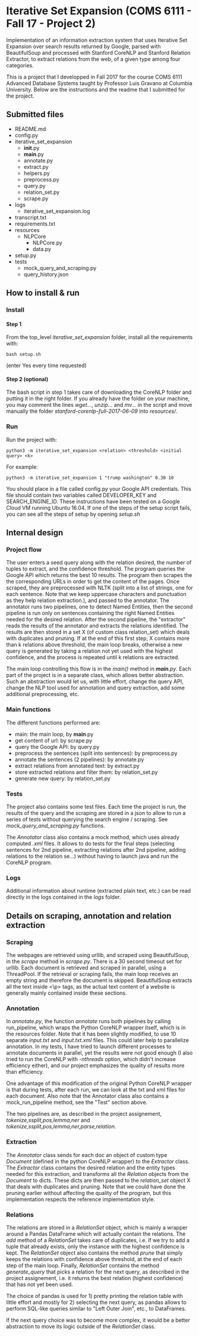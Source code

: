 # Iterative Set Expansion (COMS 6111 - Fall 17 - Project 2)

Implementation of an information extraction system that uses Iterative Set Expansion over search results returned by Google, parsed with BeautifulSoup 
and processed with Stanford CoreNLP and Stanford Relation Extractor, to extract relations from the web, of a given type among four categories.

This is a project that I developped in Fall 2017 for the course COMS 6111 Advanced Database Systems taught by Professor Luis Gravano at Columbia University.
Below are the instructions and the readme that I submitted for the project.

## Submitted files

* README.md
* config.py
* iterative_set_expansion
    * __init__.py
    * __main__.py
    * annotate.py
    * extract.py
    * helpers.py
    * preprocess.py
    * query.py
    * relation_set.py
    * scrape.py
* logs
    * iterative_set_expansion.log
* transcript.txt
* requirements.txt
* resources
    * NLPCore
        * NLPCore.py
        * data.py
* setup.py
* tests
    * mock_query_and_scraping.py
    * query_history.json

## How to install & run

### Install

#### Step 1
From the top_level *iterative_set_expansion* folder, install all the requirements with:
```
bash setup.sh
```
(enter Yes every time requested)

#### Step 2 (optional)
The bash script in step 1 takes care of downloading the CoreNLP folder and putting it in the right folder. If you already have the folder on your machine, you may comment the lines *wget...*, *unzip...* and *mv...* in the script and move manually the folder *stanford-corenlp-full-2017-06-09* into *resources/*.

### Run
Run the project with:
```
python3 -m iterative_set_expansion <relation> <threshold> <initial query> <k>
```
For example:
```
python3 -m iterative_set_expansion 1 "trump washington" 0.30 10
```

You should place in a file called config.py your Google API credentials. This file should contain two variables called DEVELOPER_KEY and SEARCH_ENGINE_ID.
These instructions have been tested on a Google Cloud VM running Ubuntu 16.04.
If one of the steps of the setup script fails, you can see all the steps of setup by opening *setup.sh*

## Internal design

### Project flow

The user enters a seed query along with the relation desired, the number of tuples to extract, and the confidence threshold. The program queries the Google API which returns the best 10 results. 
The program then scrapes the the corresponding URLs in order to get the content of the pages. Once scraped, they are preprocessed with NLTK (split into a list of strings, one for each sentence. Note that we keep uppercase characters and punctuation as they help relation extraction.), and passed to the annotator. The annotator runs two pipelines, one to detect Named Entities, then the second pipeline is run only on sentences containing the right Named Entities needed for the desired relation. After the second pipeline, the "extractor" reads the results of the annotator and extracts the relations identified. The results are then stored in a set X (of custom class relation_set) which deals with duplicates and pruning. If at the end of this first step, X contains more than k relations above threshold, the main loop breaks, otherwise a new query is generated by taking a relation not yet used with the highest confidence, and the process is repeated until k relations are extracted.

The main loop controlling this flow is in the *main()* method in *__main__.py*. Each part of the project is in a separate class, which allows better abstraction. Such an abstraction would let us, with little effort, change the query API, change the NLP tool used for annotation and query extraction, add some additional preprocessing, etc. 

### Main functions
The different functions performed are:
* main: the main loop, by __main__.py
* get content of url: by scrape.py
* query the Google API: by query.py
* preprocess the sentences (split into sentences): by preprocess.py
* annotate the sentences (2 pipelines): by annotate.py
* extract relations from annotated text: by extract.py
* store extracted relations and filter them: by relation_set.py
* generate new query: by relation_set.py

### Tests
The project also contains some test files. Each time the project is run, the results of the query and the scraping are stored in a json to allow to run a series of tests without querying the search engine / scraping. See *mock_query_and_scraping.py* functions.

The *Annotator* class also contains a mock method, which uses already computed *.xml* files. It allows to do tests for the final steps (selecting sentences for 2nd pipeline, extracting relations after 2nd pipeline, adding relations to the relation se...) without having to launch java and run the CoreNLP program.

### Logs
Additional information about runtime (extracted plain text, etc.) can be read directly in the logs contained in the *logs* folder.

## Details on scraping, annotation and relation extraction

### Scraping
The webpages are retrieved using urllib, and scraped using BeautifulSoup, in the *scrape* method in *scrape.py*. There is a 30 second timeout set for urllib. Each document is retrieved and scraped in parallel, using a ThreadPool. If the retrieval or scraping fails, the main loop receives an empty string and therefore the document is skipped. BeautifulSoup extracts all the text inside <\p> tags, as the actual text content of a website is generally mainly contained inside these sections.

### Annotation
In *annotate.py*, the function *annotate* runs both pipelines by calling run_pipeline, which wraps the Python CoreNLP wrapper itself, which is in the resources folder. Note that it has been slightly modified, to use 10 separate *input.txt* and *input.txt.xml* files. This could later help to parallelize annotation. In my tests, I have tried to launch different processes to annotate documents in parallel, yet the results were not good enough (I also tried to run the CoreNLP with *-nthreads* option, which didn't increase efficiency either), and our project emphasizes the quality of results more than efficiency. 

One advantage of this modification of the original Python CoreNLP wrapper is that during tests, after each run, we can look at the txt and xml files for each document. Also note that the Annotator class also contains a mock_run_pipeline method, see the "Test" section above.

The two pipelines are, as described in the project assignement, *tokenize,ssplit,pos,lemma,ner* and *tokenize,ssplit,pos,lemma,ner,parse,relation*.
### Extraction
The *Annotator* class sends for each doc an object of custom type *Document* (defined in the python CoreNLP wrapper) to the *Extractor* class. The *Extractor* class contains the desired relation and the entity types needed for this extraction, and transforms all the *Relation* objects from the *Document* to dicts. These dicts are then passed to the *relation_set* object X that deals with duplicates and pruning. Note that we could have done the pruning earlier without affecting the quality of the program, but this implementation respects the reference implementation style.

### Relations
The relations are stored in a *RelationSet* object, which is mainly a wrapper around a Pandas DataFrame which will actually contain the relations. The *add* method of a *RelationSet* takes care of duplicates, i.e. if we try to add a tuple that already exists, only the instance with the highest confidence is kept. The *RelationSet* object also contains the method *prune* that simply keeps the relations with confidence above threshold, at the end of each step of the main loop. Finally, *RelationSet* contains the method *generate_query* that picks a relation for the next query, as described in the project assignement, i.e. it returns the best relation (highest confidence) that has not yet been used. 

The choice of pandas is used for 1) pretty printing the relation table with little effort and mostly for 2) selecting the next query, as pandas allows to perform SQL-like queries similar to "Left Outer Join", etc., to DataFrames.

If the next query choice was to become more complex, it would be a better abstraction to move its logic outside of the *RelationSet* class.
